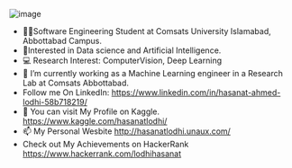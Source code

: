 ![image](https://user-images.githubusercontent.com/55047887/218684580-05041ac8-8cb1-4f77-a822-4568d529642d.png)


- 👩‍💻Software Engineering Student at Comsats University Islamabad, Abbottabad Campus.
- 🧠Interested in Data science and Artificial Intelligence.
- 💻 Research Interest:  ComputerVision, Deep Learning
- 🌱 I’m currently working as a Machine Learning engineer in a Research Lab at Comsats Abbottabad.
- Follow me On LinkedIn: https://www.linkedin.com/in/hasanat-ahmed-lodhi-58b718219/
- 👀  You can visit My Profile on Kaggle. https://www.kaggle.com/hasanatlodhi/ 
- 📫 My Personal Wesbite http://hasanatlodhi.unaux.com/
- Check out My Achievements on HackerRank https://www.hackerrank.com/lodhihasanat

